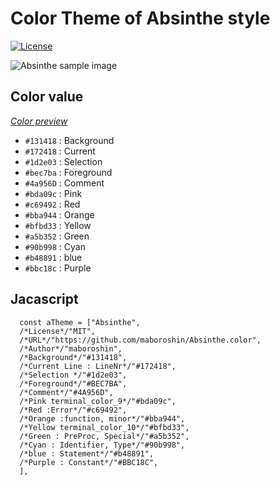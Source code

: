 # Color Theme of Absinthe style
[![License](https://img.shields.io/badge/License-MIT-blue.svg)](https://opensource.org/licenses/MIT)

![Absinthe sample image](https://user-images.githubusercontent.com/41102508/79045321-72460300-7c45-11ea-8de8-4df5fd35ffa4.png)

## Color value
*[Color preview](https://github.com/maboroshin/Absinthe.color/issues/1)*

* `#131418` : Background
* `#172418` : Current
* `#1d2e03` : Selection
* `#bec7ba` : Foreground
* `#4a956D` : Comment
* `#bda09c` : Pink
* `#c69492` : Red
* `#bba944` : Orange
* `#bfbd33` : Yellow
* `#a5b352` : Green
* `#90b998` : Cyan
* `#b48891` : blue
* `#bbc18c` : Purple

## Jacascript
```
  const aTheme = ["Absinthe",
  /*License*/"MIT",
  /*URL*/"https://github.com/maboroshin/Absinthe.color",
  /*Author*/"maboroshin",
  /*Background*/"#131418",
  /*Current Line : LineNr*/"#172418",
  /*Selection */"#1d2e03",
  /*Foreground*/"#BEC7BA",
  /*Comment*/"#4A956D",
  /*Pink terminal_color_9*/"#bda09c",
  /*Red :Error*/"#c69492",
  /*Orange :function, minor*/"#bba944",
  /*Yellow terminal_color_10*/"#bfbd33",
  /*Green : PreProc, Special*/"#a5b352",
  /*Cyan : Identifier, Type*/"#90b998",
  /*blue : Statement*/"#b48891",
  /*Purple : Constant*/"#BBC18C",
  ],
  ```
